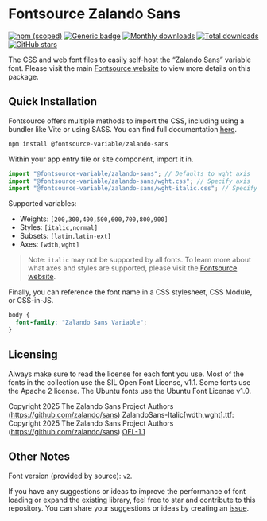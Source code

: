 # Fontsource Zalando Sans

[![npm (scoped)](https://img.shields.io/npm/v/@fontsource-variable/zalando-sans?color=brightgreen)](https://www.npmjs.com/package/@fontsource-variable/zalando-sans) [![Generic badge](https://img.shields.io/badge/fontsource-passing-brightgreen)](https://github.com/fontsource/fontsource) [![Monthly downloads](https://badgen.net/npm/dm/@fontsource-variable/zalando-sans)](https://github.com/fontsource/fontsource) [![Total downloads](https://badgen.net/npm/dt/@fontsource-variable/zalando-sans)](https://github.com/fontsource/fontsource) [![GitHub stars](https://img.shields.io/github/stars/fontsource/fontsource.svg?style=social&label=Star)](https://github.com/fontsource/fontsource/stargazers)

The CSS and web font files to easily self-host the “Zalando Sans” variable font. Please visit the main [Fontsource website](https://fontsource.org/fonts/zalando-sans) to view more details on this package.

## Quick Installation

Fontsource offers multiple methods to import the CSS, including using a bundler like Vite or using SASS. You can find full documentation [here](https://fontsource.org/docs/getting-started/introduction).

```javascript
npm install @fontsource-variable/zalando-sans
```

Within your app entry file or site component, import it in.

```javascript
import "@fontsource-variable/zalando-sans"; // Defaults to wght axis
import "@fontsource-variable/zalando-sans/wght.css"; // Specify axis
import "@fontsource-variable/zalando-sans/wght-italic.css"; // Specify axis and style
```

Supported variables:
- Weights: `[200,300,400,500,600,700,800,900]`
- Styles: `[italic,normal]`
- Subsets: `[latin,latin-ext]`
- Axes: `[wdth,wght]`

> Note: `italic` may not be supported by all fonts. To learn more about what axes and styles are supported, please visit the [Fontsource website](https://fontsource.org/fonts/zalando-sans).

Finally, you can reference the font name in a CSS stylesheet, CSS Module, or CSS-in-JS.

```css
body {
  font-family: "Zalando Sans Variable";
}
```

## Licensing
Always make sure to read the license for each font you use. Most of the fonts in the collection use the SIL Open Font License, v1.1. Some fonts use the Apache 2 license. The Ubuntu fonts use the Ubuntu Font License v1.0.

Copyright 2025 The Zalando Sans Project Authors (https://github.com/zalando/sans) ZalandoSans-Italic[wdth,wght].ttf: Copyright 2025 The Zalando Sans Project Authors (https://github.com/zalando/sans)
[OFL-1.1](https://openfontlicense.org)

## Other Notes
Font version (provided by source): `v2`.

If you have any suggestions or ideas to improve the performance of font loading or expand the existing library, feel free to star and contribute to this repository. You can share your suggestions or ideas by creating an [issue](https://github.com/fontsource/fontsource/issues).